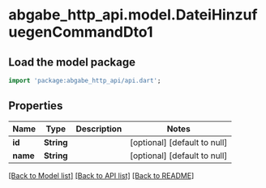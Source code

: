 # abgabe_http_api.model.DateiHinzufuegenCommandDto1

## Load the model package

```dart
import 'package:abgabe_http_api/api.dart';
```

## Properties

| Name     | Type       | Description | Notes                        |
| -------- | ---------- | ----------- | ---------------------------- |
| **id**   | **String** |             | [optional] [default to null] |
| **name** | **String** |             | [optional] [default to null] |

[[Back to Model list]](../README.md#documentation-for-models) [[Back to API list]](../README.md#documentation-for-api-endpoints) [[Back to README]](../README.md)
